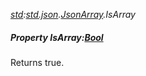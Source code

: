_[std](../../modules/std/std-module.md):[std.json](../../modules/std/std-json.md).[JsonArray](../../modules/std/std-json-jsonarray.md).IsArray_
##### Property IsArray:[Bool](../../modules/wonkey/wonkey-types-bool.md)
Returns true.
